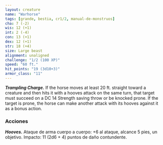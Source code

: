 ```yaml
---
layout: creature
name: "Warhorse"
tags: [grande, bestia, cr1/2, manual-de-monstruos]
cha: 7 (-2)
wis: 12 (+1)
int: 2 (-4)
con: 13 (+1)
dex: 12 (+1)
str: 18 (+4)
size: Large beast
alignment: unaligned
challenge: "1/2 (100 XP)"
speed: "60 ft."
hit_points: "19 (3d10+3)"
armor_class: "11"
---
```


***Trampling Charge.*** If the horse moves at least 20 ft. straight toward a creature and then hits it with a hooves attack on the same turn, that target must succeed on a DC 14 Strength saving throw or be knocked prone. If the target is prone, the horse can make another attack with its hooves against it as a bonus action.

### Acciones

***Hooves.*** Ataque de arma cuerpo a cuerpo: +6 al ataque, alcance 5 pies, un objetivo. Impacto: 11 (2d6 + 4) puntos de daño contundente.